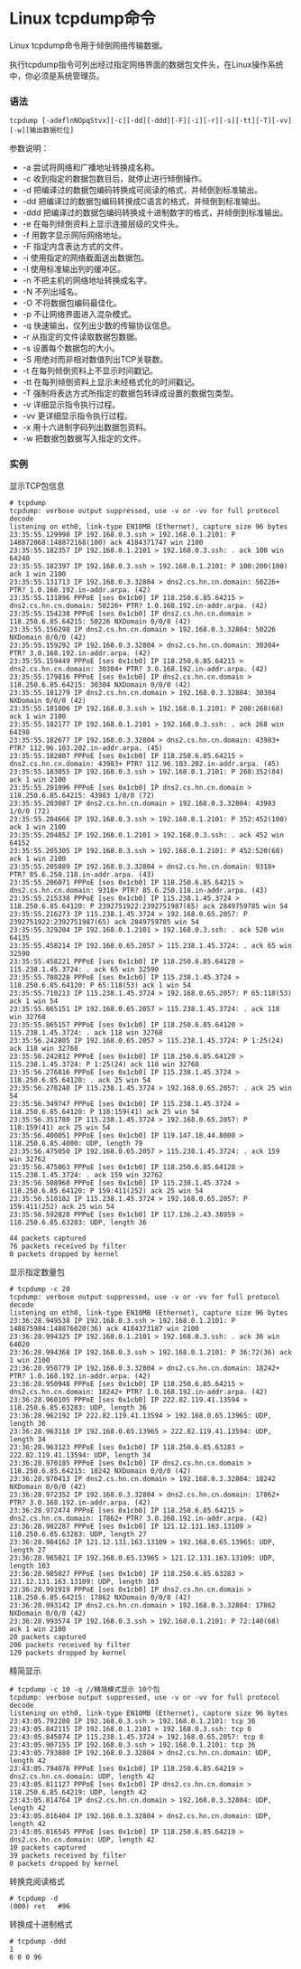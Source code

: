 # Linux tcpdump命令

Linux tcpdump命令用于倾倒网络传输数据。

执行tcpdump指令可列出经过指定网络界面的数据包文件头，在Linux操作系统中，你必须是系统管理员。

### 语法

    tcpdump [-adeflnNOpqStvx][-c][-dd][-ddd][-F][-i][-r][-s][-tt][-T][-vv][-w][输出数据栏位]

参数说明：

- -a   尝试将网络和广播地址转换成名称。
- -c   收到指定的数据包数目后，就停止进行倾倒操作。
- -d   把编译过的数据包编码转换成可阅读的格式，并倾倒到标准输出。
- -dd   把编译过的数据包编码转换成C语言的格式，并倾倒到标准输出。
- -ddd   把编译过的数据包编码转换成十进制数字的格式，并倾倒到标准输出。
- -e   在每列倾倒资料上显示连接层级的文件头。
- -f   用数字显示网际网络地址。
- -F   指定内含表达方式的文件。
- -i   使用指定的网络截面送出数据包。
- -l   使用标准输出列的缓冲区。
- -n   不把主机的网络地址转换成名字。
- -N   不列出域名。
- -O   不将数据包编码最佳化。
- -p   不让网络界面进入混杂模式。
- -q   快速输出，仅列出少数的传输协议信息。
- -r   从指定的文件读取数据包数据。
- -s   设置每个数据包的大小。
- -S   用绝对而非相对数值列出TCP关联数。
- -t   在每列倾倒资料上不显示时间戳记。
- -tt   在每列倾倒资料上显示未经格式化的时间戳记。
- -T   强制将表达方式所指定的数据包转译成设置的数据包类型。
- -v   详细显示指令执行过程。
- -vv   更详细显示指令执行过程。
- -x   用十六进制字码列出数据包资料。
- -w   把数据包数据写入指定的文件。

### 实例

显示TCP包信息

    # tcpdump
    tcpdump: verbose output suppressed, use -v or -vv for full protocol decode
    listening on eth0, link-type EN10MB (Ethernet), capture size 96 bytes
    23:35:55.129998 IP 192.168.0.3.ssh > 192.168.0.1.2101: P 148872068:148872168(100) ack 4184371747 win 2100
    23:35:55.182357 IP 192.168.0.1.2101 > 192.168.0.3.ssh: . ack 100 win 64240
    23:35:55.182397 IP 192.168.0.3.ssh > 192.168.0.1.2101: P 100:200(100) ack 1 win 2100
    23:35:55.131713 IP 192.168.0.3.32804 > dns2.cs.hn.cn.domain: 50226+ PTR? 1.0.168.192.in-addr.arpa. (42)
    23:35:55.131896 PPPoE [ses 0x1cb0] IP 118.250.6.85.64215 > dns2.cs.hn.cn.domain: 50226+ PTR? 1.0.168.192.in-addr.arpa. (42)
    23:35:55.154238 PPPoE [ses 0x1cb0] IP dns2.cs.hn.cn.domain > 118.250.6.85.64215: 50226 NXDomain 0/0/0 (42)
    23:35:55.156298 IP dns2.cs.hn.cn.domain > 192.168.0.3.32804: 50226 NXDomain 0/0/0 (42)
    23:35:55.159292 IP 192.168.0.3.32804 > dns2.cs.hn.cn.domain: 30304+ PTR? 3.0.168.192.in-addr.arpa. (42)
    23:35:55.159449 PPPoE [ses 0x1cb0] IP 118.250.6.85.64215 > dns2.cs.hn.cn.domain: 30304+ PTR? 3.0.168.192.in-addr.arpa. (42)
    23:35:55.179816 PPPoE [ses 0x1cb0] IP dns2.cs.hn.cn.domain > 118.250.6.85.64215: 30304 NXDomain 0/0/0 (42)
    23:35:55.181279 IP dns2.cs.hn.cn.domain > 192.168.0.3.32804: 30304 NXDomain 0/0/0 (42)
    23:35:55.181806 IP 192.168.0.3.ssh > 192.168.0.1.2101: P 200:268(68) ack 1 win 2100
    23:35:55.182177 IP 192.168.0.1.2101 > 192.168.0.3.ssh: . ack 268 win 64198
    23:35:55.182677 IP 192.168.0.3.32804 > dns2.cs.hn.cn.domain: 43983+ PTR? 112.96.103.202.in-addr.arpa. (45)
    23:35:55.182807 PPPoE [ses 0x1cb0] IP 118.250.6.85.64215 > dns2.cs.hn.cn.domain: 43983+ PTR? 112.96.103.202.in-addr.arpa. (45)
    23:35:55.183055 IP 192.168.0.3.ssh > 192.168.0.1.2101: P 268:352(84) ack 1 win 2100
    23:35:55.201096 PPPoE [ses 0x1cb0] IP dns2.cs.hn.cn.domain > 118.250.6.85.64215: 43983 1/0/0 (72)
    23:35:55.203087 IP dns2.cs.hn.cn.domain > 192.168.0.3.32804: 43983 1/0/0 (72)
    23:35:55.204666 IP 192.168.0.3.ssh > 192.168.0.1.2101: P 352:452(100) ack 1 win 2100
    23:35:55.204852 IP 192.168.0.1.2101 > 192.168.0.3.ssh: . ack 452 win 64152
    23:35:55.205305 IP 192.168.0.3.ssh > 192.168.0.1.2101: P 452:520(68) ack 1 win 2100
    23:35:55.205889 IP 192.168.0.3.32804 > dns2.cs.hn.cn.domain: 9318+ PTR? 85.6.250.118.in-addr.arpa. (43)
    23:35:55.206071 PPPoE [ses 0x1cb0] IP 118.250.6.85.64215 > dns2.cs.hn.cn.domain: 9318+ PTR? 85.6.250.118.in-addr.arpa. (43)
    23:35:55.215338 PPPoE [ses 0x1cb0] IP 115.238.1.45.3724 > 118.250.6.85.64120: P 2392751922:2392751987(65) ack 2849759785 win 54
    23:35:55.216273 IP 115.238.1.45.3724 > 192.168.0.65.2057: P 2392751922:2392751987(65) ack 2849759785 win 54
    23:35:55.329204 IP 192.168.0.1.2101 > 192.168.0.3.ssh: . ack 520 win 64135
    23:35:55.458214 IP 192.168.0.65.2057 > 115.238.1.45.3724: . ack 65 win 32590
    23:35:55.458221 PPPoE [ses 0x1cb0] IP 118.250.6.85.64120 > 115.238.1.45.3724: . ack 65 win 32590
    23:35:55.708228 PPPoE [ses 0x1cb0] IP 115.238.1.45.3724 > 118.250.6.85.64120: P 65:118(53) ack 1 win 54
    23:35:55.710213 IP 115.238.1.45.3724 > 192.168.0.65.2057: P 65:118(53) ack 1 win 54
    23:35:55.865151 IP 192.168.0.65.2057 > 115.238.1.45.3724: . ack 118 win 32768
    23:35:55.865157 PPPoE [ses 0x1cb0] IP 118.250.6.85.64120 > 115.238.1.45.3724: . ack 118 win 32768
    23:35:56.242805 IP 192.168.0.65.2057 > 115.238.1.45.3724: P 1:25(24) ack 118 win 32768
    23:35:56.242812 PPPoE [ses 0x1cb0] IP 118.250.6.85.64120 > 115.238.1.45.3724: P 1:25(24) ack 118 win 32768
    23:35:56.276816 PPPoE [ses 0x1cb0] IP 115.238.1.45.3724 > 118.250.6.85.64120: . ack 25 win 54
    23:35:56.278240 IP 115.238.1.45.3724 > 192.168.0.65.2057: . ack 25 win 54
    23:35:56.349747 PPPoE [ses 0x1cb0] IP 115.238.1.45.3724 > 118.250.6.85.64120: P 118:159(41) ack 25 win 54
    23:35:56.351780 IP 115.238.1.45.3724 > 192.168.0.65.2057: P 118:159(41) ack 25 win 54
    23:35:56.400051 PPPoE [ses 0x1cb0] IP 119.147.18.44.8000 > 118.250.6.85.4000: UDP, length 79
    23:35:56.475050 IP 192.168.0.65.2057 > 115.238.1.45.3724: . ack 159 win 32762
    23:35:56.475063 PPPoE [ses 0x1cb0] IP 118.250.6.85.64120 > 115.238.1.45.3724: . ack 159 win 32762
    23:35:56.508968 PPPoE [ses 0x1cb0] IP 115.238.1.45.3724 > 118.250.6.85.64120: P 159:411(252) ack 25 win 54
    23:35:56.510182 IP 115.238.1.45.3724 > 192.168.0.65.2057: P 159:411(252) ack 25 win 54
    23:35:56.592028 PPPoE [ses 0x1cb0] IP 117.136.2.43.38959 > 118.250.6.85.63283: UDP, length 36
    
    44 packets captured
    76 packets received by filter
    0 packets dropped by kernel
    

显示指定数量包

    # tcpdump -c 20
    tcpdump: verbose output suppressed, use -v or -vv for full protocol decode
    listening on eth0, link-type EN10MB (Ethernet), capture size 96 bytes
    23:36:28.949538 IP 192.168.0.3.ssh > 192.168.0.1.2101: P 148875984:148876020(36) ack 4184373187 win 2100
    23:36:28.994325 IP 192.168.0.1.2101 > 192.168.0.3.ssh: . ack 36 win 64020
    23:36:28.994368 IP 192.168.0.3.ssh > 192.168.0.1.2101: P 36:72(36) ack 1 win 2100
    23:36:28.950779 IP 192.168.0.3.32804 > dns2.cs.hn.cn.domain: 18242+ PTR? 1.0.168.192.in-addr.arpa. (42)
    23:36:28.950948 PPPoE [ses 0x1cb0] IP 118.250.6.85.64215 > dns2.cs.hn.cn.domain: 18242+ PTR? 1.0.168.192.in-addr.arpa. (42)
    23:36:28.960105 PPPoE [ses 0x1cb0] IP 222.82.119.41.13594 > 118.250.6.85.63283: UDP, length 36
    23:36:28.962192 IP 222.82.119.41.13594 > 192.168.0.65.13965: UDP, length 36
    23:36:28.963118 IP 192.168.0.65.13965 > 222.82.119.41.13594: UDP, length 34
    23:36:28.963123 PPPoE [ses 0x1cb0] IP 118.250.6.85.63283 > 222.82.119.41.13594: UDP, length 34
    23:36:28.970185 PPPoE [ses 0x1cb0] IP dns2.cs.hn.cn.domain > 118.250.6.85.64215: 18242 NXDomain 0/0/0 (42)
    23:36:28.970413 IP dns2.cs.hn.cn.domain > 192.168.0.3.32804: 18242 NXDomain 0/0/0 (42)
    23:36:28.972352 IP 192.168.0.3.32804 > dns2.cs.hn.cn.domain: 17862+ PTR? 3.0.168.192.in-addr.arpa. (42)
    23:36:28.972474 PPPoE [ses 0x1cb0] IP 118.250.6.85.64215 > dns2.cs.hn.cn.domain: 17862+ PTR? 3.0.168.192.in-addr.arpa. (42)
    23:36:28.982287 PPPoE [ses 0x1cb0] IP 121.12.131.163.13109 > 118.250.6.85.63283: UDP, length 27
    23:36:28.984162 IP 121.12.131.163.13109 > 192.168.0.65.13965: UDP, length 27
    23:36:28.985021 IP 192.168.0.65.13965 > 121.12.131.163.13109: UDP, length 103
    23:36:28.985027 PPPoE [ses 0x1cb0] IP 118.250.6.85.63283 > 121.12.131.163.13109: UDP, length 103
    23:36:28.991919 PPPoE [ses 0x1cb0] IP dns2.cs.hn.cn.domain > 118.250.6.85.64215: 17862 NXDomain 0/0/0 (42)
    23:36:28.993142 IP dns2.cs.hn.cn.domain > 192.168.0.3.32804: 17862 NXDomain 0/0/0 (42)
    23:36:28.993574 IP 192.168.0.3.ssh > 192.168.0.1.2101: P 72:140(68) ack 1 win 2100
    20 packets captured
    206 packets received by filter
    129 packets dropped by kernel
    

精简显示

    # tcpdump -c 10 -q //精简模式显示 10个包
    tcpdump: verbose output suppressed, use -v or -vv for full protocol decode
    listening on eth0, link-type EN10MB (Ethernet), capture size 96 bytes
    23:43:05.792280 IP 192.168.0.3.ssh > 192.168.0.1.2101: tcp 36
    23:43:05.842115 IP 192.168.0.1.2101 > 192.168.0.3.ssh: tcp 0
    23:43:05.845074 IP 115.238.1.45.3724 > 192.168.0.65.2057: tcp 0
    23:43:05.907155 IP 192.168.0.3.ssh > 192.168.0.1.2101: tcp 36
    23:43:05.793880 IP 192.168.0.3.32804 > dns2.cs.hn.cn.domain: UDP, length 42
    23:43:05.794076 PPPoE [ses 0x1cb0] IP 118.250.6.85.64219 > dns2.cs.hn.cn.domain: UDP, length 42
    23:43:05.811127 PPPoE [ses 0x1cb0] IP dns2.cs.hn.cn.domain > 118.250.6.85.64219: UDP, length 42
    23:43:05.814764 IP dns2.cs.hn.cn.domain > 192.168.0.3.32804: UDP, length 42
    23:43:05.816404 IP 192.168.0.3.32804 > dns2.cs.hn.cn.domain: UDP, length 42
    23:43:05.816545 PPPoE [ses 0x1cb0] IP 118.250.6.85.64219 > dns2.cs.hn.cn.domain: UDP, length 42
    10 packets captured
    39 packets received by filter
    0 packets dropped by kernel
    

转换克阅读格式

    # tcpdump -d    
    (000) ret   #96
    

转换成十进制格式

    # tcpdump -ddd
    1
    6 0 0 96
    